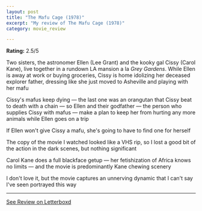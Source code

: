 ```yaml
---
layout: post
title: "The Mafu Cage (1978)"
excerpt: "My review of The Mafu Cage (1978)"
category: movie_review

---
```


**Rating:** 2.5/5

Two sisters, the astronomer Ellen (Lee Grant) and the kooky gal Cissy (Carol Kane), live together in a rundown LA mansion a la <i>Grey Gardens</i>. While Ellen is away at work or buying groceries, Cissy is home idolizing her deceased explorer father, dressing like she just moved to Asheville and playing with her mafu

Cissy's mafus keep dying — the last one was an orangutan that Cissy beat to death with a chain — so Ellen and their godfather  — the person who supplies Cissy with mafus — make a plan to keep her from hurting any more animals while Ellen goes on a trip

If Ellen won't give Cissy a mafu, she's going to have to find one for herself

The copy of the movie I watched looked like a VHS rip, so I lost a good bit of the action in the dark scenes, but nothing significant 

Carol Kane does a full blackface getup — her fetishization of Africa knows no limits — and the movie is predominantly Kane chewing scenery

I don't love it, but the movie captures an unnerving dynamic that I can't say I've seen portrayed this way

<hr>

[See Review on Letterboxd](https://boxd.it/4Nw2Yz)
